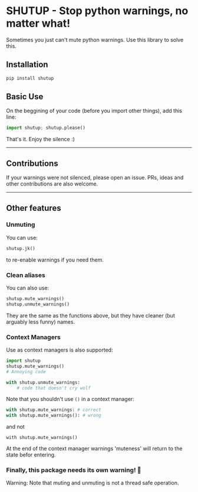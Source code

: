 # SHUTUP - Stop python warnings, no matter what!

Sometimes you just can't mute python warnings. Use this library to solve this.

## Installation

```bash
pip install shutup
```

## Basic Use

On the beggining of your code (before you import other things), add this line:

```python
import shutup; shutup.please()
```

That's it. Enjoy the silence :)

---

## Contributions

If your warnings were not silenced, please open an issue. PRs, ideas and other contributions are also welcome.

---

## Other features

### Unmuting
You can use:

```python
shutup.jk()
```

to re-enable warnings if you need them.

### Clean aliases
You can also use:

```python
shutup.mute_warnings()
shutup.unmute_warnings()
```

They are the same as the functions above, but they have cleaner (but arguably less funny) names.

### Context Managers
Use as context managers is also supported:

```python
import shutup
shutup.mute_warnings()
# Annoying code

with shutup.unmute_warnings:
    # code that doesn't cry wolf
```

Note that you shouldn't use `()` in a context manager:

```python
with shutup.mute_warnings: # correct
with shutup.mute_warnings(): # wrong
```

and not

`with shutup.mute_warnings()`

At the end of the context manager warnings 'muteness' will return to the state befor entering.

### Finally, this package needs its own warning! 🤦

Warning: Note that muting and unmuting is not a thread safe operation.

